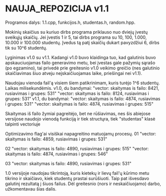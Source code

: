 # NAUJA_REPOZICIJA v1.1
Programos dalys: 1.1.cpp, funkcijos.h, studentas.h, random.hpp.

Mokinių skaičius su kuriuo dirbs programa priklauso nuo dviejų įvestų sveikųjų skaičių. Jei įvestis 1 ir 5, tai dirbs programa su 10, 100, 1.000, 10.000 ir 100.000 studentų. Įvedus tą patį skaičių dukart pavyzdžiui 6, dirbs tik su 10^6 studentų.

Lyginimas v1.0 su v1.1.
Kadangi v1.0 buvo klaidinga tuo, kad galutinis buvo apskauciuojamas failo generavimo metu, bei įvestas gale pažymių sąrašo (po egzamino), tai privedė prie greitesnio v1.0 veikimo greičio (nes galutinio skaičiavimas šiuo atveju neįskaičiuojamas laike, priešingai nei v1.1).

Naudojau vienoda fail'ą visiem šiem patikrinimam, kuris turėjo 1^6 studentų. Laikas milisekundėmis. 
v1.0, du bandymai:
"vector: skaitymas is failo: 8421,   rusiavimas i grupes: 531"
"vector: skaitymas is failo: 8124,   rusiavimas i grupes: 531"
v1.1, du bandymai:
"vector: skaitymas is failo: 4874,   rusiavimas i grupes: 531"
"vector: skaitymas is failo: 4874,   rusiavimas i grupes: 515"

Skaitymas iš failo žymiai pagreitėjo, bet ne rūšiavimas, nes šis abiejose versijose naudojo vienodą funkciją ir tiek structųra, tiek
"studentas" klasė talpinti vectoriuje

Optimizavimo flag'ai visiškai napagreitino matuojamų procesų.
01
"vector: skaitymas is failo: 4859,   rusiavimas i grupes: 531"

02
"vector: skaitymas is failo: 4890,   rusiavimas i grupes: 515"
"vector: skaitymas is failo: 4874,   rusiavimas i grupes: 546"

03
"vector: skaitymas is failo: 4890,   rusiavimas i grupes: 531"

1.0 versijoje naudojau tikrintoją, kuris kietekų ir lievų fail'ų kūrimo metu tikrino ir skaičiavo, kiek studentų prastai surūšiuoti. Taip pat išvesdavo galutinį rezultatą į šiuos failus. Dėl greitesnio (nors ir neskaičiuojamo) darbo, užkomentavau šias dalis.
